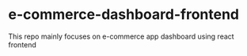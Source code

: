 # e-commerce-dashboard-frontend
This repo mainly focuses on e-commerce app dashboard using react frontend
